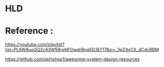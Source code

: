 

# HLD 




# Reference : 

https://youtube.com/playlist?list=PL6W8uoQQ2c63W58rpNFDwdrBnq5G3EfT7&si=_3pZ4xCX_dCdcBBM

https://github.com/ashishps1/awesome-system-design-resources